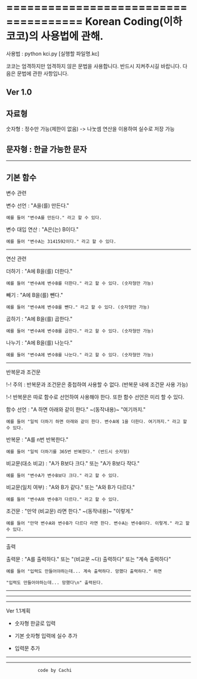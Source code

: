 =====================================
Korean Coding(이하 코코)의 사용법에 관해.
=====================================

사용법 : python kci.py [실행할 파일명.kc]

코코는 엄격하지만 엄격하지 않은 문법을 사용합니다.
반드시 지켜주시길 바랍니다.
다음은 문법에 관한 사항입니다.

Ver 1.0
-------------------------------------
자료형
-------------------------------------
숫자형 : 정수만 가능(제한이 없음) -> 나눗셈 연산을 이용하여 실수로 저장 가능

문자형 : 한글 가능한 문자
-------------------------------------

-------------------------------------
기본 함수
-------------------------------------
변수 관련

변수 선언 : "A을(를) 만든다."

    예를 들어 "변수A를 만든다." 라고 할 수 있다.

변수 대입 연산 : "A은(는) B이다."

    예를 들어 "변수A는 3141592이다." 라고 할 수 있다.
-------------------------------------
연산 관련

더하기 : "A에 B을(를) 더한다."

    예를 들어 "변수A에 변수B를 더한다." 라고 할 수 있다. (숫자형만 가능)
    
빼기 : "A에 B을(를) 뺀다."

    예를 들어 "변수A에 변수B를 뺀다." 라고 할 수 있다. (숫자형만 가능)
    
곱하기 : "A에 B을(를) 곱한다."

    예를 들어 "변수A에 변수B를 곱한다." 라고 할 수 있다. (숫자형만 가능)
    
나누기 : "A에 B을(를) 나눈다."

    예를 들어 "변수A에 변수B를 나눈다." 라고 할 수 있다. (숫자형만 가능)
-------------------------------------
반복문과 조건문

!-! 주의 : 반복문과 조건문은 중첩하여 사용할 수 없다. (반복문 내에 조건문 사용 가능)

!-! 반복문은 따로 함수로 선언하여 사용해야 한다. 또한 함수 선언은 미리 할 수 있다.


함수 선언 : "A 하면 아래와 같이 한다." ~(동작내용)~ "여기까지."

    예를 들어 "일씩 더하기 하면 아래와 같이 한다. 변수A에 1을 더한다. 여기까지." 라고 할 수 있다.
    
반복문 : "A를 n번 반복한다."

    예를 들어 "일씩 더하기를 365번 반복한다." (반드시 숫자형)
    
비교문(대소 비교) : "A가 B보다 크다." 또는 "A가 B보다 작다."

    예를 들어 "변수A가 변수B보다 크다." 라고 할 수 있다.
    
비교문(일치 여부) : "A와 B가 같다." 또는 "A와 B가 다르다."

    예를 들어 "변수A와 변수B가 다르다." 라고 할 수 있다.
    
조건문 : "만약 (비교문) 라면 한다." ~(동작내용)~ "이렇게."

    예를 들어 "만약 변수A와 변수B가 다르다 라면 한다. 변수A는 변수B이다. 이렇게." 라고 할 수 있다.
-------------------------------------
출력


출력문 : "A를 출력하다." 또는 "(비교문 ~다) 출력하다" 또는 "계속 출력하다"

    예를 들어 "입력도 만들어야하는데... 계속 출력하다. 망했다 출력하다." 하면
    
    "입력도 만들어야하는데... 망했다\n" 출력된다.
-------------------------------------

-------------------------------------
-------------------------------------
Ver 1.1계획

- 숫자형 한글로 입력

- 기본 숫자형 입력에 실수 추가

- 입력문 추가
-------------------------------------
-------------------------------------


                code by Cachi
